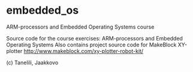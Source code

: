 # embedded_os
ARM-processors and Embedded Operating Systems course

Source code for the course exercises: ARM-processors and Embedded Operating Systems
Also contains project source code for MakeBlock XY-plotter
http://www.makeblock.com/xy-plotter-robot-kit/

(c) Tanelili, Jaakkovo
